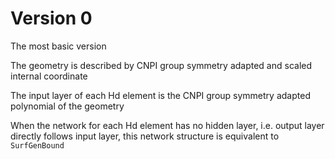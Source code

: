 # Version 0
The most basic version

The geometry is described by CNPI group symmetry adapted and scaled internal coordinate

The input layer of each Hd element is the CNPI group symmetry adapted polynomial of the geometry

When the network for each Hd element has no hidden layer, i.e. output layer directly follows input layer, this network structure is equivalent to `SurfGenBound`
